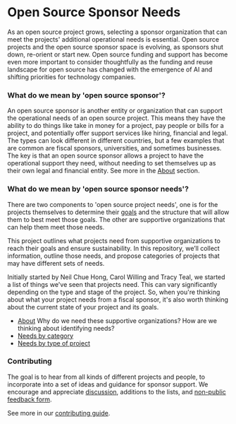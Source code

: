 # Open Source Sponsor Needs

As an open source project grows, selecting a sponsor organization that can meet the projects' additional operational needs is essential. Open source projects and the open source sponsor space is evolving, as sponsors shut down, re-orient or start new. Open source funding and support has become even more important to consider thoughtfully as the funding and reuse landscape for open source has changed with the emergence of AI and shifting priorities for technology companies. 

### What do we mean by 'open source sponsor'?

An open source sponsor is another entity or organization that can support the operational needs of an open source project. This means they have the ability to do things like take in money for a project, pay people or bills for a project, and potentially offer support services like hiring, financial and legal. The types can look different in different countries, but a few examples that are common are fiscal sponsors, universities, and sometimes businesses. The key is that an open source sponsor allows a project to have the operational support they need, without needing to set themselves up as their own legal and financial entity. See more in the [About](about.md) section. 

### What do we mean by 'open source sponsor needs'?

There are two components to 'open source project needs', one is for the projects themselves to determine their [goals](https://github.com/tracykteal/managing-os-project-workshop/blob/main/worksheets/project-goals-users-worksheet.pdf) and the structure that will allow them to best meet those goals. The other are supportive organizations that can help them meet those needs. 

This project outlines what projects need from supportive organizations to reach their goals and ensure sustainability. In this repository, we’ll collect information, outline those needs, and propose categories of projects that may have different sets of needs. 

Initially started by Neil Chue Hong, Carol Willing and Tracy Teal, we started a list of things we've seen that projects need. This can vary significantly depending on the type and stage of the project. So, when you're thinking about what your project needs from a fiscal sponsor, it's also worth thinking about the current state of your project and its goals. 

- [About](about.md) Why do we need these supportive organizations? How are we thinking about identifying needs?
- [Needs by category](sponsor-needs-category.md)
- [Needs by type of project](sponsor-needs-project.md)

### Contributing

The goal is to hear from all kinds of different projects and people, to incorporate into a set of ideas and guidance for sponsor support. We encourage and appreciate [discussion](https://github.com/managing-os-projects/os-sponsor-needs/discussions), additions to the lists, and [non-public feedback form](https://forms.gle/tCc8HBDPXEmvMwve9). 

See more in our [contributing guide](contributing.md).




